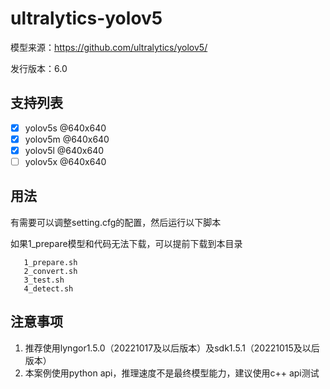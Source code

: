 # ultralytics-yolov5

模型来源：https://github.com/ultralytics/yolov5/

发行版本：6.0

## 支持列表
- [x] yolov5s @640x640
- [x] yolov5m @640x640
- [x] yolov5l @640x640
- [ ] yolov5x @640x640

## 用法

有需要可以调整setting.cfg的配置，然后运行以下脚本

如果1_prepare模型和代码无法下载，可以提前下载到本目录

```shell
   1_prepare.sh
   2_convert.sh
   3_test.sh
   4_detect.sh
```

## 注意事项
   1. 推荐使用lyngor1.5.0（20221017及以后版本）及sdk1.5.1（20221015及以后版本）
   2. 本案例使用python api，推理速度不是最终模型能力，建议使用c++ api测试
